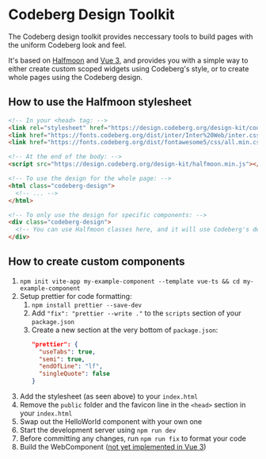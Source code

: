 # Codeberg Design Toolkit

The Codeberg design toolkit provides neccessary tools to build pages with the uniform Codeberg look and feel.

It's based on [Halfmoon](https://www.gethalfmoon.com/) and [Vue 3](https://v3.vuejs.org/), and provides you with a simple way to either create custom scoped widgets using Codeberg's style, or to create whole pages using the Codeberg design.

## How to use the Halfmoon stylesheet

```html
<!-- In your <head> tag: -->
<link rel="stylesheet" href="https://design.codeberg.org/design-kit/codeberg-design.css" />
<link href="https://fonts.codeberg.org/dist/inter/Inter%20Web/inter.css" rel="stylesheet" />
<link href="https://fonts.codeberg.org/dist/fontawesome5/css/all.min.css" rel="stylesheet" />

<!-- At the end of the body: -->
<script src="https://design.codeberg.org/design-kit/halfmoon.min.js"></script>

<!-- To use the design for the whole page: -->
<html class="codeberg-design">
  <!-- ... -->
</html>

<!-- To only use the design for specific components: -->
<div class="codeberg-design">
  <!-- You can use Halfmoon classes here, and it will use Codeberg's design! -->
</div>
```

## How to create custom components

1. `npm init vite-app my-example-component --template vue-ts && cd my-example-component`
2. Setup prettier for code formatting:
   1. `npm install prettier --save-dev`
   2. Add `"fix": "prettier --write ."` to the `scripts` section of your `package.json`
   3. Create a new section at the very bottom of `package.json`:
      ```json
      "prettier": {
      	"useTabs": true,
      	"semi": true,
      	"endOfLine": "lf",
      	"singleQuote": false
      }
      ```
3. Add the stylesheet (as seen above) to your `index.html`
4. Remove the `public` folder and the favicon line in the `<head>` section in your `index.html`
5. Swap out the HelloWorld component with your own one
6. Start the development server using `npm run dev`
7. Before committing any changes, run `npm run fix` to format your code
8. Build the WebComponent ([not yet implemented in Vue 3](https://stackoverflow.com/a/64895153))

